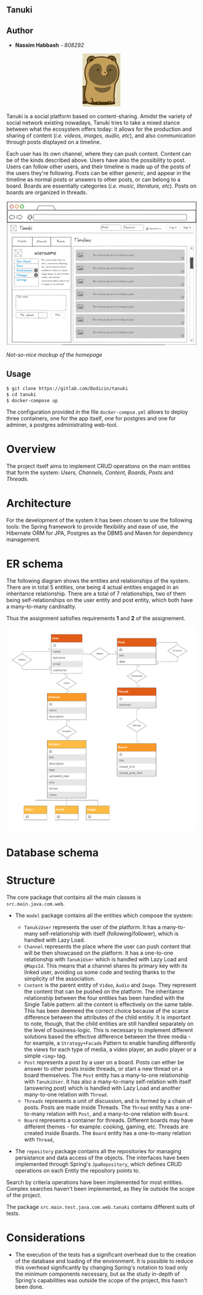 ## Tanuki

## Author
- **Nassim Habbash** - _808292_

<center>
<img src="docs/images/logo.jpg" width="100" />
</center>

Tanuki is a social platform based on content-sharing. Amidst the variety of social network existing nowadays, Tanuki tries to take a mixed stance between what the ecosystem offers today: it allows for the production and sharing of content (*i.e. videos, images, audio, etc*), and also communication through posts displayed on a timeline.

Each user has its own channel, where they can push content. Content can be of the kinds described above. Users have also the possibility to post. Users can follow other users, and their timeline is made up of the posts of the users they're following. Posts can be either *generic*, and appear in the timeline as normal posts or answers to other posts, or can belong to a board. 
Boards are essentially categories (*i.e. music, literature, etc*). Posts on boards are organized in threads.


<center>
<img src="docs/images/mock.png"  />
</center>

*Not-so-nice mockup of the homepage*

## Usage

```
$ git clone https://gitlab.com/Dodicin/tanuki
$ cd tanuki
$ docker-compose up
```

The configuration provided in the file `docker-compse.yml` allows to deploy three containers, one for the app itself, one for postgres and one for adminer, a postgres administrating web-tool.

# Overview

The project itself aims to implement CRUD operations on the main entities that form the system: *Users, Channels, Content, Boards, Posts* and *Threads*.

# Architecture

For the development of the system it has been chosen to use the following tools: the Spring framework to provide flexibility and ease of use, the Hibernate ORM for JPA, Postgres as the DBMS and Maven for dependency management.

# ER schema

The following diagram shows the entities and relationships of the system.
There are in total 5 entities, one being 4 actual entities engaged in an inheritance relationship. There are a total of 7 relationships, two of them being self-relationships on the user entity and post entity, which both have a many-to-many cardinality.

Thus the assignment satisfies requirements **1** and **2** of the assignement.

<center>
<img src="docs/images/er.png"  />
</center>

# Database schema

<center>
</center>

# Structure

The core package that contains all the main classes is `src.main.java.com.web`.

* The `model` package contains all the entities which compose the system:
    * `TanukiUser` represents the user of the platform. It has a many-to-many self-relationship with itself (following/follower), which is handled with Lazy Load.
    * `Channel` represents the place where the user can push content that will be then showcased on the platform. It has a one-to-one relationship with `TanukiUser` which is handled with Lazy Load and `@MapsId`. This means that a channel shares its primary key with its linked user, avoiding us some code and testing thanks to the simplicity of the association.
    * `Content` is the parent entity of `Video`, `Audio` and `Image`. They represent the content that can be pushed on the platform. The inheritance relationship between the four entities has been handled with the Single Table pattern: all the content is effectively on the same table. This has been deemeed the correct choice because of the scarce difference between the attributes of the child entitiy. It is important to note, though, that the child entities are still handled separately on the level of business-logic. This is necessary to implement different solutions based the effective difference between the three media - for example, a `Strategy+Facade` Pattern to enable handling differently the views for each type of media, a video player, an audio player or a simple `<img>` tag.
    * `Post` represents a post by a user on a board. Posts can either be answer to other posts inside threads, or start a new thread on a board themselves. The `Post` entity has a many-to-one relationship with `TanukiUser`. It has also a many-to-many self-relation with itself (answering post) which is handled with Lazy Load and another many-to-one relation with `Thread`.
    * `Threads` represents a unit of discussion, and is formed by a chain of posts. Posts are made inside Threads. The `Thread` entity has a one-to-many relation with `Post`, and a many-to-one relation with `Board`.
    * `Board` represents a container for threads. Different boards may have different themes - for example: cooking, gaming, etc. Threads are created inside Boards. The `Board` entity has a one-to-many relation with `Thread`,

* The `repository` package contains all the repositories for managing persistance and data access of the objects. The interfaces have been implemented through Spring's `JpaRepository`, which defines CRUD operations on each Entity the repository points to. 

Search by criteria operations have been implemented for most entities. Complex searches haven't been implemented, as they lie outside the scope of the project.

The package `src.main.test.java.com.web.tanuki` contains different suits of tests.


# Considerations

* The execution of the tests has a significant overhead due to the creation of the database and loading of the environment. It is possible to reduce this overhead significantly by changing Spring's notation to load only the minimum components necessary, but as the study in-depth of Spring's capabilities was outside the scope of the project, this hasn't been done.

